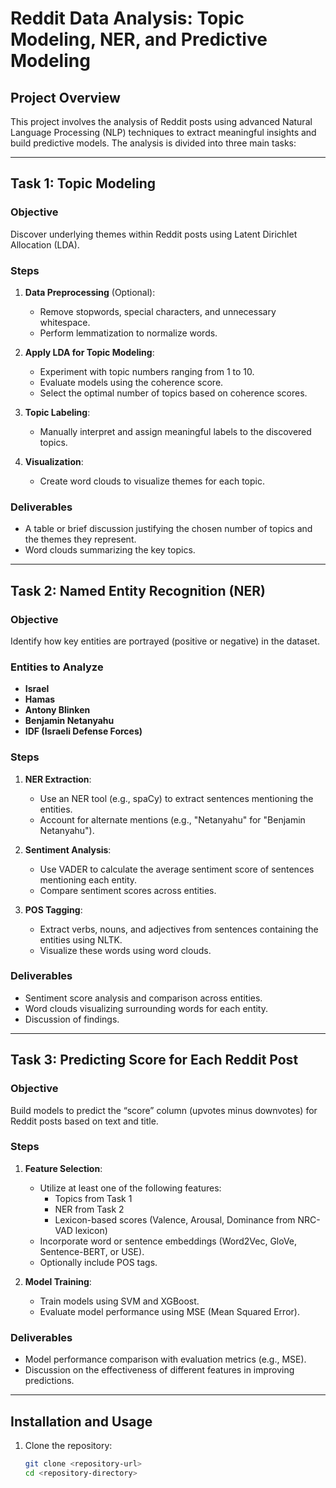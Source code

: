 # Reddit Data Analysis: Topic Modeling, NER, and Predictive Modeling

## Project Overview

This project involves the analysis of Reddit posts using advanced Natural Language Processing (NLP) techniques to extract meaningful insights and build predictive models. The analysis is divided into three main tasks:

---

## Task 1: Topic Modeling

### Objective
Discover underlying themes within Reddit posts using Latent Dirichlet Allocation (LDA).

### Steps
1. **Data Preprocessing** (Optional):
   - Remove stopwords, special characters, and unnecessary whitespace.
   - Perform lemmatization to normalize words.
   
2. **Apply LDA for Topic Modeling**:
   - Experiment with topic numbers ranging from 1 to 10.
   - Evaluate models using the coherence score.
   - Select the optimal number of topics based on coherence scores.

3. **Topic Labeling**:
   - Manually interpret and assign meaningful labels to the discovered topics.
   
4. **Visualization**:
   - Create word clouds to visualize themes for each topic.

### Deliverables
- A table or brief discussion justifying the chosen number of topics and the themes they represent.
- Word clouds summarizing the key topics.

---

## Task 2: Named Entity Recognition (NER)

### Objective
Identify how key entities are portrayed (positive or negative) in the dataset.

### Entities to Analyze
- **Israel**
- **Hamas**
- **Antony Blinken**
- **Benjamin Netanyahu**
- **IDF (Israeli Defense Forces)**

### Steps
1. **NER Extraction**:
   - Use an NER tool (e.g., spaCy) to extract sentences mentioning the entities.
   - Account for alternate mentions (e.g., "Netanyahu" for "Benjamin Netanyahu").

2. **Sentiment Analysis**:
   - Use VADER to calculate the average sentiment score of sentences mentioning each entity.
   - Compare sentiment scores across entities.

3. **POS Tagging**:
   - Extract verbs, nouns, and adjectives from sentences containing the entities using NLTK.
   - Visualize these words using word clouds.

### Deliverables
- Sentiment score analysis and comparison across entities.
- Word clouds visualizing surrounding words for each entity.
- Discussion of findings.

---

## Task 3: Predicting Score for Each Reddit Post

### Objective
Build models to predict the “score” column (upvotes minus downvotes) for Reddit posts based on text and title.

### Steps
1. **Feature Selection**:
   - Utilize at least one of the following features:
     - Topics from Task 1
     - NER from Task 2
     - Lexicon-based scores (Valence, Arousal, Dominance from NRC-VAD lexicon)
   - Incorporate word or sentence embeddings (Word2Vec, GloVe, Sentence-BERT, or USE).
   - Optionally include POS tags.

2. **Model Training**:
   - Train models using SVM and XGBoost.
   - Evaluate model performance using MSE (Mean Squared Error).

### Deliverables
- Model performance comparison with evaluation metrics (e.g., MSE).
- Discussion on the effectiveness of different features in improving predictions.

---

## Installation and Usage

1. Clone the repository:
   ```bash
   git clone <repository-url>
   cd <repository-directory>
